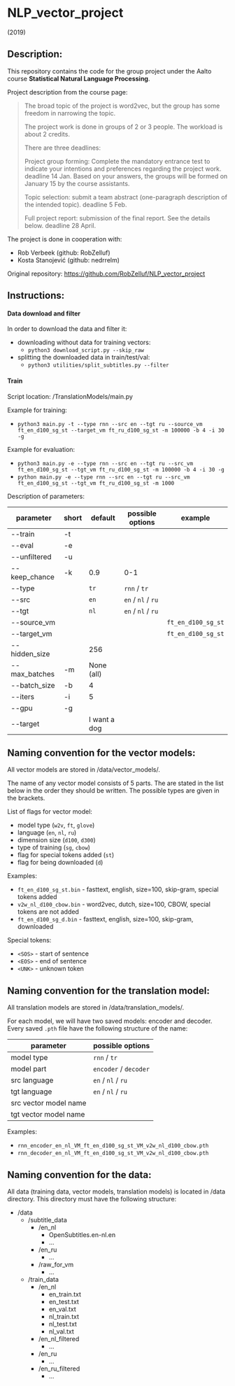 # NLP_vector_project

(2019)

## Description:

This repository contains the code for the group project under the Aalto course **Statistical Natural Language Processing**.

Project description from the course page:

> The broad topic of the project is word2vec, but the group has some freedom in narrowing the topic. 
> 
> The project work is done in groups of 2 or 3 people. The workload is about 2 credits.
>
> There are three deadlines:
>
> Project group forming: Complete the mandatory entrance test to indicate your intentions and preferences regarding the project work. deadline 14 Jan. Based on your answers, the groups will be formed on January 15 by the course assistants.
>
> Topic selection: submit a team abstract (one-paragraph description of the intended topic). deadline 5 Feb.
>
> Full project report: submission of the final report. See the details below. deadline 28 April.

The project is done in cooperation with:
- Rob Verbeek (github: RobZelluf)
- Kosta Stanojević (github: nedrrelm)

Original repository: https://github.com/RobZelluf/NLP_vector_project

## Instructions:

#### Data download and filter

In order to download the data and filter it:

- downloading without data for training vectors:
    - `python3 download_script.py --skip_raw`
- splitting the downloaded data in train/test/val:
    - `python3 utilities/split_subtitles.py --filter`

#### Train

Script location: /TranslationModels/main.py

Example for training:
- `python3 main.py -t --type rnn --src en --tgt ru --source_vm ft_en_d100_sg_st --target_vm ft_ru_d100_sg_st -m 100000 -b 4 -i 30 -g`

Example for evaluation:
- `python3 main.py -e --type rnn --src en --tgt ru --src_vm ft_en_d100_sg_st --tgt_vm ft_ru_d100_sg_st -m 100000 -b 4 -i 30 -g`
- `python main.py -e --type rnn --src en --tgt ru --src_vm ft_en_d100_sg_st --tgt_vm ft_ru_d100_sg_st -m 1000`

Description of parameters:

| parameter         | short | default          | possible options   | example            |
| ----------------- | ----- | ---------------- | ------------------ | ------------------ |
| --train           | -t    |                  |                    |                    |
| --eval            | -e    |                  |                    |                    |
| --unfiltered      | -u    |                  |                    |                    |
| --keep_chance     | -k    | 0.9              | 0-1                |                    |
| --type            |       | `tr`             | `rnn` / `tr`       |                    |
| --src             |       | `en`             | `en` / `nl` / `ru` |                    |
| --tgt             |       | `nl`             | `en` / `nl` / `ru` |                    |
| --source_vm       |       |                  |                    | `ft_en_d100_sg_st` |
| --target_vm       |       |                  |                    | `ft_en_d100_sg_st` |
| --hidden_size     |       | 256              |                    |                    |
| --max_batches     | -m    | None (all)       |                    |                    |
| --batch_size      | -b    | 4                |                    |                    |
| --iters           | -i    | 5                |                    |                    |
| --gpu             | -g    |                  |                    |                    |
| --target          |       | I want a dog     |                    |                    |

## Naming convention for the vector models:

All vector models are stored in /data/vector_models/.

The name of any vector model consists of 5 parts.
The are stated in the list below in the order they should be written.
The possible types are given in the brackets.

List of flags for vector model:

- model type (`w2v`, `ft`, `glove`)
- language (`en`, `nl`, `ru`)
- dimension size (`d100`, `d300`)
- type of training (`sg`, `cbow`)
- flag for special tokens added (`st`)
- flag for being downloaded (`d`)

Examples:
- `ft_en_d100_sg_st.bin` - fasttext, english, size=100, skip-gram, special tokens added
- `v2w_nl_d100_cbow.bin` - word2vec, dutch, size=100, CBOW, special tokens are not added
- `ft_en_d100_sg_d.bin` - fasttext, english, size=100, skip-gram, downloaded

Special tokens:
- `<SOS>` - start of sentence
- `<EOS>` - end of sentence
- `<UNK>` - unknown token

## Naming convention for the translation model:

All translation models are stored in /data/translation_models/.

For each model, we will have two saved models: encoder and decoder.
Every saved `.pth` file have the following structure of the name:

| parameter             | possible options       |
| --------------------- | ---------------------- |
| model type            | `rnn` / `tr`           |
| model part            | `encoder` / `decoder`  |
| src language          | `en` / `nl` / `ru`     |
| tgt language          | `en` / `nl` / `ru`     |
| src vector model name |                        |
| tgt vector model name |                        |

Examples:
- `rnn_encoder_en_nl_VM_ft_en_d100_sg_st_VM_v2w_nl_d100_cbow.pth`
- `rnn_decoder_en_nl_VM_ft_en_d100_sg_st_VM_v2w_nl_d100_cbow.pth`

## Naming convention for the data:

All data (training data, vector models, translation models) is located in /data directory.
This directory must have the following structure:

- /data
    - /subtitle_data
        - /en_nl
            - OpenSubtitles.en-nl.en
            - ...
        - /en_ru
            - ...
        - /raw_for_vm
            - ...
    - /train_data
        - /en_nl
            - en_train.txt
            - en_test.txt
            - en_val.txt
            - nl_train.txt
            - nl_test.txt
            - nl_val.txt
        - /en_nl_filtered
            - ...
        - /en_ru
            - ...
        - /en_ru_filtered
            - ...




